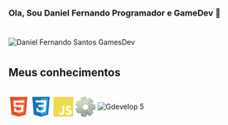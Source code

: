 ### Ola, Sou Daniel Fernando Programador e GameDev 👋

#
  ![Daniel Fernando Santos GamesDev](https://github-readme-stats.vercel.app/api?username=Daniel-Fernando-Santos-GamesDev&show&show_icons=true&theme=radical)
#

## Meus conhecimentos

<div stile="display:inline_block"><br/>
    <img align="center" alt="HTML" height="40" width="40" src="https://raw.githubusercontent.com/devicons/devicon/master/icons/html5/html5-original.svg">
    <img align="center" alt="CSS" height="40" width="40" src="https://raw.githubusercontent.com/devicons/devicon/master/icons/css3/css3-original.svg">
    <img align="center" alt="Js" height="40" width="40" src="https://raw.githubusercontent.com/devicons/devicon/master/icons/javascript/javascript-plain.svg">
    <img align="center" alt="Construtc2" height="40" width="40" src="https://raw.githubusercontent.com/Daniel-Fernando-Santos-GamesDev/plataforma/main/Files/icon-128.png">
      <img align="center" alt="Gdevelop 5" height="40" width="40" src="https://encrypted-tbn0.gstatic.com/images?q=tbn:ANd9GcRGh-NFZD3vIYk_yR-GaTwBBnlB0DIBov8wN7bB4GioxdMltCsAuWw-oczrsUQZlaTn3vY&usqp=CAU">  
</div>

#


